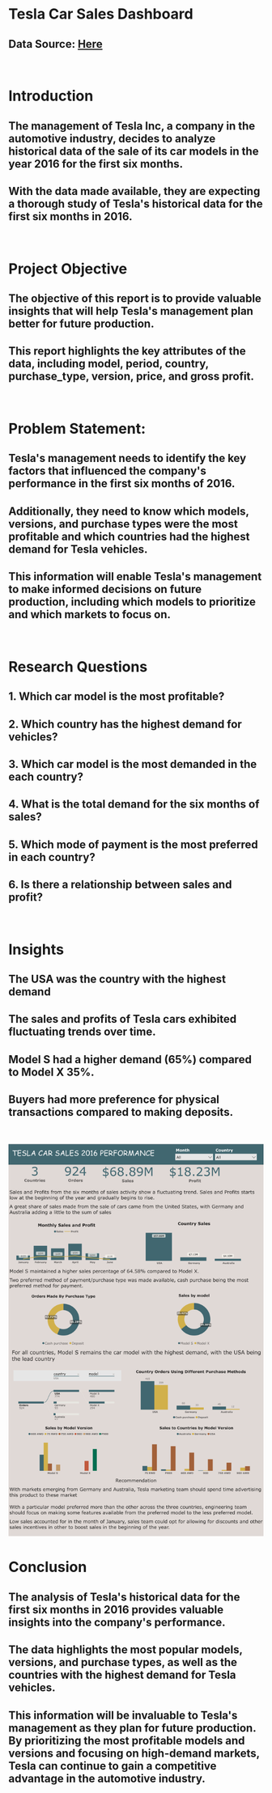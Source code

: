 # Tesla Car Sales Dashboard

## Data Source: [Here](https://github.com/VictorOluniyi/Sales-Performance-Dashboard)

<br />


# Introduction



## The management of Tesla Inc, a company in the automotive industry, decides to analyze historical data of the sale of its car models in the year 2016 for the first six months.

## With the data made available, they are expecting a thorough study of Tesla's historical data for the first six months in 2016. 

<br />

# Project Objective

## The objective of this report is to provide valuable insights that will help Tesla's management plan better for future production. 

## This report highlights the key attributes of the data, including model, period, country, purchase_type, version, price, and gross profit.

<br />

# Problem Statement:


## Tesla's management needs to identify the key factors that influenced the company's performance in the first six months of 2016. 

## Additionally, they need to know which models, versions, and purchase types were the most profitable and which countries had the highest demand for Tesla vehicles.
## This information will enable Tesla's management to make informed decisions on future production, including which models to prioritize and which markets to focus on.

<br />

# Research Questions
## 1. Which car model is the most profitable? 
## 2. Which country has the highest demand for vehicles?
## 3. Which car model is the most demanded in the each country?
## 4. What is the total demand for the six months of sales?
## 5. Which mode of payment is the most preferred in each country?
## 6. Is there a relationship between sales and profit?
<br />

# Insights
## The USA was the country with the highest demand 
## The sales and profits of Tesla cars exhibited fluctuating trends over time.
## Model S had a higher demand (65%) compared to Model X 35%.
## Buyers had more preference for physical transactions compared to making deposits. 
<br />

<p align="center">
  <img src="./tesla_sales.png" alt="car sales dashboard image">
</p>




# Conclusion

## The analysis of Tesla's historical data for the first six months in 2016 provides valuable insights into the company's performance. 
## The data highlights the most popular models, versions, and purchase types, as well as the countries with the highest demand for Tesla vehicles. 

## This information will be invaluable to Tesla's management as they plan for future production. By prioritizing the most profitable models and versions and focusing on high-demand markets, Tesla can continue to gain a competitive advantage in the automotive industry.